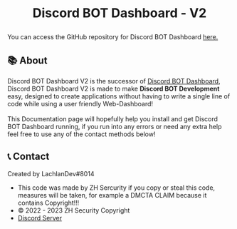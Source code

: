 <h1 align="center">
    <p>Discord BOT Dashboard - V2</p>
</h1>
You can access the GitHub repository for Discord BOT Dashboard <a href="https://github.com/LachlanDev/Discord-BOT-Dashboard-V2" target="_blank">here.</a>

## 📚 About
Discord BOT Dashboard V2 is the successor of <a href="https://github.com/LachlanDev/Discord-BOT-Dashboard" target="_blank">Discord BOT Dashboard</a>, Discord BOT Dashboard V2 is made to make **Discord BOT Development** easy, designed to create applications without having to write a single line of code while using a user friendly Web-Dashboard!
<br><br>
This Documentation page will hopefully help you install and get Discord BOT Dashboard running, if you run into any errors or need any extra help feel free to use any of the contact methods below!

## 📞 Contact
Created by LachlanDev#8014

* This code was made by ZH Sercurity if you copy or steal this code, measures will be taken, for example a DMCTA CLAIM because it contains Copyright!!!
* © 2022 - 2023 ZH Security Copyright
* [Discord Server](https://discord.com/invite/zhsecurity)
